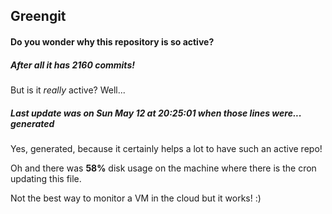 ## Greengit

#### Do you wonder why this repository is so active?

##### After all it has 2160 commits!

But is it *really* active? Well...

##### Last update was on Sun May 12 at 20:25:01 when those lines were... generated

Yes, generated, because it certainly helps a lot to have such an active repo!

Oh and there was **58%** disk usage on the machine
where there is the cron updating this file.

Not the best way to monitor a VM in the cloud but it works! :)
